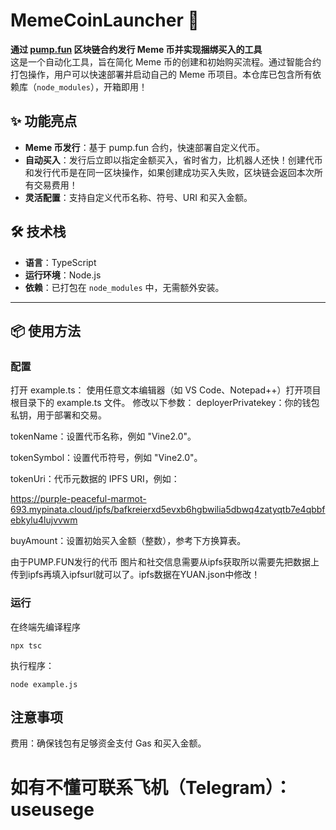 # MemeCoinLauncher 🚀

**通过 [pump.fun](https://pump.fun) 区块链合约发行 Meme 币并实现捆绑买入的工具**  
这是一个自动化工具，旨在简化 Meme 币的创建和初始购买流程。通过智能合约打包操作，用户可以快速部署并启动自己的 Meme 币项目。本仓库已包含所有依赖库（`node_modules`），开箱即用！

## ✨ 功能亮点

- **Meme 币发行**：基于 pump.fun 合约，快速部署自定义代币。
- **自动买入**：发行后立即以指定金额买入，省时省力，比机器人还快！创建代币和发行代币是在同一区块操作，如果创建成功买入失败，区块链会返回本次所有交易费用！
- **灵活配置**：支持自定义代币名称、符号、URI 和买入金额。

## 🛠 技术栈

- **语言**：TypeScript  
- **运行环境**：Node.js  
- **依赖**：已打包在 `node_modules` 中，无需额外安装。

---

## 📦 使用方法

### 配置
打开 example.ts：
使用任意文本编辑器（如 VS Code、Notepad++）打开项目根目录下的 example.ts 文件。
修改以下参数：
deployerPrivatekey：你的钱包私钥，用于部署和交易。

tokenName：设置代币名称，例如 "Vine2.0"。

tokenSymbol：设置代币符号，例如 "Vine2.0"。

tokenUri：代币元数据的 IPFS URI，例如：

https://purple-peaceful-marmot-693.mypinata.cloud/ipfs/bafkreierxd5evxb6hgbwilia5dbwq4zatyqtb7e4qbbfebkylu4lujvvwm

buyAmount：设置初始买入金额（整数），参考下方换算表。

由于PUMP.FUN发行的代币 图片和社交信息需要从ipfs获取所以需要先把数据上传到ipfs再填入ipfsurl就可以了。ipfs数据在YUAN.json中修改！


### 运行
在终端先编译程序
```
npx tsc
```

执行程序：
```
node example.js
```


## 注意事项
费用：确保钱包有足够资金支付 Gas 和买入金额。

# 如有不懂可联系飞机（Telegram）：useusege




